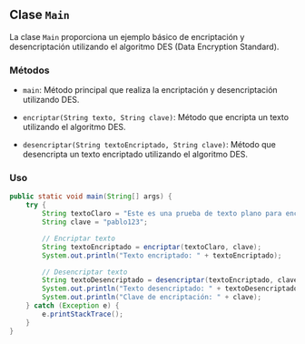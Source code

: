 ## Clase `Main`

La clase `Main` proporciona un ejemplo básico de encriptación y desencriptación utilizando el algoritmo DES (Data Encryption Standard).

### Métodos

- `main`: Método principal que realiza la encriptación y desencriptación utilizando DES.
  
- `encriptar(String texto, String clave)`: Método que encripta un texto utilizando el algoritmo DES.
  
- `desencriptar(String textoEncriptado, String clave)`: Método que desencripta un texto encriptado utilizando el algoritmo DES.

### Uso

```java
public static void main(String[] args) {
    try {
        String textoClaro = "Este es una prueba de texto plano para encriptar";
        String clave = "pablo123";

        // Encriptar texto
        String textoEncriptado = encriptar(textoClaro, clave);
        System.out.println("Texto encriptado: " + textoEncriptado);

        // Desencriptar texto
        String textoDesencriptado = desencriptar(textoEncriptado, clave);
        System.out.println("Texto desencriptado: " + textoDesencriptado);
        System.out.println("Clave de encriptación: " + clave);
    } catch (Exception e) {
        e.printStackTrace();
    }
}
